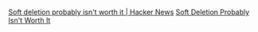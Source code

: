
[Soft deletion probably isn't worth it | Hacker News](https://news.ycombinator.com/item?id=32156009)
[Soft Deletion Probably Isn't Worth It](https://brandur.org/soft-deletion)
